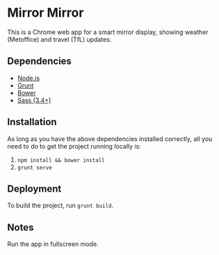 # Mirror Mirror

This is a Chrome web app for a smart mirror display, showing weather (Metoffice) and travel (TfL) updates.

## Dependencies

- [Node.js](http://nodejs.org/)
- [Grunt](http://gruntjs.com/)
- [Bower](http://bower.io/)
- [Sass (3.4+)](http://sass-lang.com/install)

## Installation

As long as you have the above dependencies installed correctly, all you need to do to get the project running locally is:

1. `npm install && bower install`
2. `grunt serve`

## Deployment

To build the project, run `grunt build`.

## Notes

Run the app in fullscreen mode.